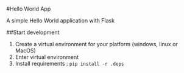 #Hello World App

A simple Hello World application with Flask

##Start development

1. Create a virtual environment for your platform (windows, linux or MacOS)
2. Enter virtual environment
3. Install requirements : ```pip install -r .deps```